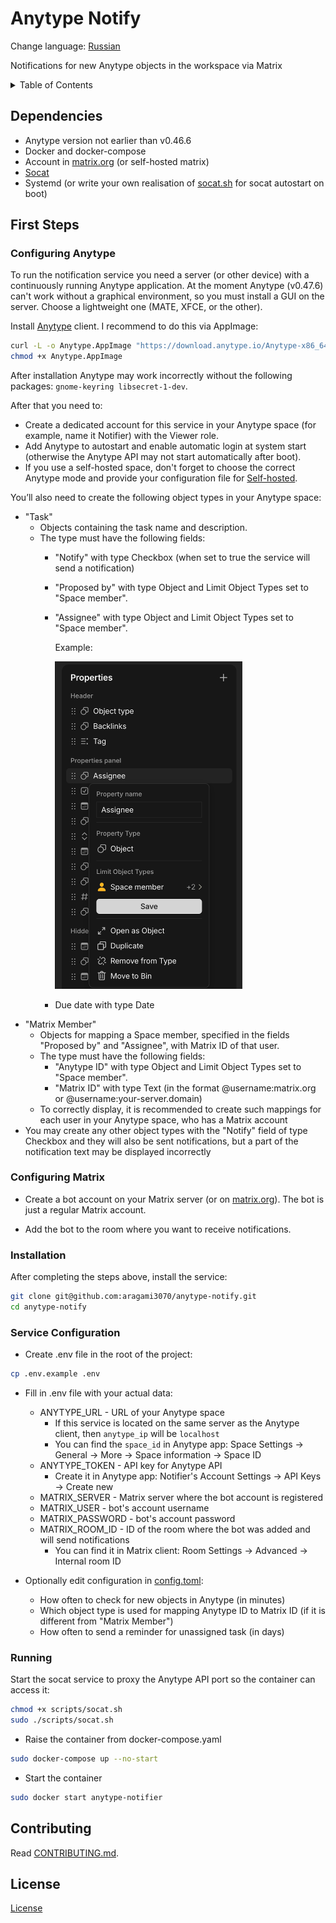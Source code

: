 # Anytype Notify
Change language: [Russian](./README-ru.md)

Notifications for new Anytype objects in the workspace via Matrix
<details>
    <summary>Table of Contents</summary>

* [Dependencies](#Dependencies)
* [First Steps](#First-Steps)
    * [Configuring Anytype](#Configuring-Anytype)
    * [Configuring Matrix](#Configuring-Matrix)
    * [Installation](#Installation)
    * [Service Configuration](#Service-Configuration)
    * [Running](#Running)
* [Contributing](#Contributing)
* [License](#License)
</details>

## Dependencies
- Anytype version not earlier than v0.46.6
- Docker and docker-compose
- Account in [matrix.org](https://matrix.org) (or self-hosted matrix)
- [Socat](https://github.com/3ndG4me/socat)
- Systemd (or write your own realisation of [socat.sh](./scripts/socat.sh) for socat autostart on boot)

## First Steps
### Configuring Anytype
To run the notification service you need a server (or other device) with a continuously running Anytype application. At the moment Anytype (v0.47.6) can't work without a graphical environment, so you must install a GUI on the server. Choose a lightweight one (MATE, XFCE, or the other).

Install [Anytype](https://anytype.io) client. I recommend to do this via AppImage:
```sh
curl -L -o Anytype.AppImage "https://download.anytype.io/Anytype-x86_64.AppImage"
chmod +x Anytype.AppImage
```
After installation Anytype may work incorrectly without the following packages: `gnome-keyring libsecret-1-dev`.

After that you need to:
- Create a dedicated account for this service in your Anytype space (for example, name it Notifier) with the Viewer role. 
- Add Anytype to autostart and enable automatic login at system start (otherwise the Anytype API may not start automatically after boot). 
- If you use a self-hosted space, don't forget to choose the correct Anytype mode and provide your configuration file for [Self-hosted](https://doc.anytype.io/anytype-docs/advanced/data-and-security/self-hosting/self-hosted).

You’ll also need to create the following object types in your Anytype space:
- "Task"
    - Objects containing the task name and description.
    - The type must have the following fields:
        - "Notify" with type Checkbox (when set to true the service will send a notification)
        - "Proposed by" with type Object and Limit Object Types set to "Space member".
        - "Assignee" with type Object and Limit Object Types set to "Space member".
            
            Example: 

            <img src="./examples/Task-Properties.png" width="300">
        - Due date with type Date
- "Matrix Member"
    - Objects for mapping a Space member, specified in the fields "Proposed by" and "Assignee", with Matrix ID of that user.
    - The type must have the following fields:
        - "Anytype ID" with type Object and Limit Object Types set to "Space member".
        - "Matrix ID" with type Text (in the format @username:matrix.org or @username:your-server.domain)
    - To correctly display, it is recommended to create such mappings for each user in your Anytype space, who has a Matrix account
- You may create any other object types with the "Notify" field of type Checkbox and they will also be sent notifications, but a part of the notification text may be displayed incorrectly

### Configuring Matrix
- Create a bot account on your Matrix server (or on [matrix.org](https://matrix.org)). The bot is just a regular Matrix account.

- Add the bot to the room where you want to receive notifications.

### Installation
After completing the steps above, install the service:
```sh
git clone git@github.com:aragami3070/anytype-notify.git
cd anytype-notify
```

### Service Configuration
- Create .env file in the root of the project:
```sh
cp .env.example .env
```
- Fill in .env file with your actual data:
    - ANYTYPE_URL - URL of your Anytype space
        - If this service is located on the same server as the Anytype client, then `anytype_ip` will be `localhost`
        - You can find the `space_id` in Anytype app: Space Settings -> General -> More -> Space information -> Space ID
    - ANYTYPE_TOKEN - API key for Anytype API
        - Create it in Anytype app: Notifier's Account Settings -> API Keys -> Create new
    - MATRIX_SERVER - Matrix server where the bot account is registered
    - MATRIX_USER - bot's account username
    - MATRIX_PASSWORD - bot's account password
    - MATRIX_ROOM_ID - ID of the room where the bot was added and will send notifications
        - You can find it in Matrix client: Room Settings -> Advanced -> Internal room ID

- Optionally edit configuration in [config.toml](./config.toml):
    - How often to check for new objects in Anytype (in minutes)
    - Which object type is used for mapping Anytype ID to Matrix ID (if it is different from "Matrix Member")
    - How often to send a reminder for unassigned task (in days)

### Running
Start the socat service to proxy the Anytype API port so the container can access it:
```sh
chmod +x scripts/socat.sh
sudo ./scripts/socat.sh
```
- Raise the container from docker-compose.yaml
```sh
sudo docker-compose up --no-start 
```
- Start the container
```sh
sudo docker start anytype-notifier
```


## Contributing

Read [CONTRIBUTING.md](CONTRIBUTING.md).

## License

[License](License)
